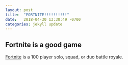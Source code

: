 ```yaml
---
layout: post
title:  "FORTNITE!!!!!!!!!!"
date:   2018-04-30 13:30:49 -0700
categories: jekyll update
---
```


## Fortnite is a good game ##

[Fortnite][link-to-epicgames] is a 100 player solo, squad, or duo battle royale. 


[link-to-epicgames]: https://epicgames.com
